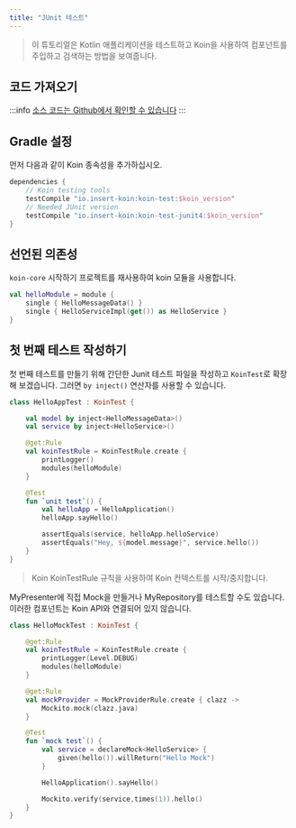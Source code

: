 ```yaml
---
title: "JUnit 테스트"
---
```

> 이 튜토리얼은 Kotlin 애플리케이션을 테스트하고 Koin을 사용하여 컴포넌트를 주입하고 검색하는 방법을 보여줍니다.

## 코드 가져오기

:::info
[소스 코드는 Github에서 확인할 수 있습니다](https://github.com/InsertKoinIO/koin-getting-started/tree/main/kotlin)
:::

## Gradle 설정

먼저 다음과 같이 Koin 종속성을 추가하십시오.

```groovy
dependencies {
    // Koin testing tools
    testCompile "io.insert-koin:koin-test:$koin_version"
    // Needed JUnit version
    testCompile "io.insert-koin:koin-test-junit4:$koin_version"
}
```

## 선언된 의존성

`koin-core` 시작하기 프로젝트를 재사용하여 koin 모듈을 사용합니다.

```kotlin
val helloModule = module {
    single { HelloMessageData() }
    single { HelloServiceImpl(get()) as HelloService }
}
```

## 첫 번째 테스트 작성하기

첫 번째 테스트를 만들기 위해 간단한 Junit 테스트 파일을 작성하고 `KoinTest`로 확장해 보겠습니다. 그러면 `by inject()` 연산자를 사용할 수 있습니다.

```kotlin
class HelloAppTest : KoinTest {

    val model by inject<HelloMessageData>()
    val service by inject<HelloService>()

    @get:Rule
    val koinTestRule = KoinTestRule.create {
        printLogger()
        modules(helloModule)
    }

    @Test
    fun `unit test`() {
        val helloApp = HelloApplication()
        helloApp.sayHello()

        assertEquals(service, helloApp.helloService)
        assertEquals("Hey, ${model.message}", service.hello())
    }
}
```

> Koin KoinTestRule 규칙을 사용하여 Koin 컨텍스트를 시작/중지합니다.

MyPresenter에 직접 Mock을 만들거나 MyRepository를 테스트할 수도 있습니다. 이러한 컴포넌트는 Koin API와 연결되어 있지 않습니다.

```kotlin
class HelloMockTest : KoinTest {

    @get:Rule
    val koinTestRule = KoinTestRule.create {
        printLogger(Level.DEBUG)
        modules(helloModule)
    }

    @get:Rule
    val mockProvider = MockProviderRule.create { clazz ->
        Mockito.mock(clazz.java)
    }

    @Test
    fun `mock test`() {
        val service = declareMock<HelloService> {
            given(hello()).willReturn("Hello Mock")
        }

        HelloApplication().sayHello()

        Mockito.verify(service,times(1)).hello()
    }
}
```